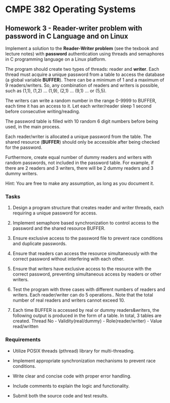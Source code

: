 # CMPE 382 Operating Systems

## Homework 3 - Reader-writer problem with password in C Language and on Linux

Implement a solution to the **Reader-Writer problem** (see the texbook and lecture notes)
with **password** authentication using threads and semaphores in C programming
language on a Linux platform.

The program should create two types of threads: reader
and **writer**. Each thread must acquire a unique password from a table to access the
database (a global variable **BUFFER**). There can be a minimum of 1 and a maximum of 9
readers/writers. So, any combination of readers and writers is possible, such as (1,1), (1,2) …
(1,9), (2,1) … (9,1) … or (5,5).


The writers can write a random number in the range 0-9999 to BUFFER, each time it has
an access to it. Let each writer/reader sleep 1 second before consecutive writing/reading.


The password table is filled with 10 random 6 digit numbers before being used, in the
main process.


Each reader/writer is allocated a unique password from the table. The shared resource
(**BUFFER**) should only be accessible after being checked for the password.


Furthermore, create equal number of dummy readers and writers with random passwords,
not included in the password table. For example, if there are 2 readers and 3 writers, there
will be 2 dummy readers and 3 dummy writers.


Hint: You are free to make any assumption, as long as you document it.

### Tasks

1. Design a program structure that creates reader and writer threads, each requiring
a unique password for access.

2. Implement semaphore based synchronization to control access to the password
and the shared resource BUFFER.

3. Ensure exclusive access to the password file to prevent race conditions and
duplicate passwords.

4. Ensure that readers can access the resource simultaneously with the correct
password without interfering with each other.

5. Ensure that writers have exclusive access to the resource with the correct password,
preventing simultaneous access by readers or other writers.

6. Test the program with three cases with different numbers of readers and writers.
Each reader/writer can do 5 operations.. Note that the total number of real readers
and writers cannot exceed 10.

7. Each time BUFFER is accessed by real or dummy readers&writers, the following
output is produced in the form of a table. In total, 3 tables are created. Thread No - Validity(real/dummy) - Role(reader/writer) - Value read/written

### Requirements

* Utilize POSIX threads (pthread) library for multi-threading.

* Implement appropriate synchronization mechanisms to prevent race conditions.

* Write clear and concise code with proper error handling.

* Include comments to explain the logic and functionality.

* Submit both the source code and test results.
